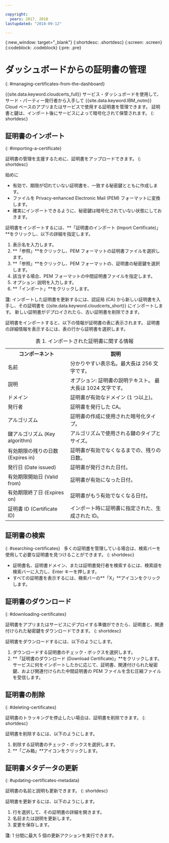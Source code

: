 ```yaml
---

copyright:
  years: 2017, 2018
lastupdated: "2018-09-12"

---
```

{:new_window: target="_blank"}
{:shortdesc: .shortdesc}
{:screen: .screen}
{:codeblock: .codeblock}
{:pre: .pre}

# ダッシュボードからの証明書の管理
{: #managing-certificates-from-the-dashboard}

{{site.data.keyword.cloudcerts_full}} サービス・ダッシュボードを使用して、サード・パーティー発行者から入手して {{site.data.keyword.IBM_notm}} Cloud ベースのアプリまたはサービスで使用する証明書を管理できます。 証明書と鍵は、インポート後にサービスによって暗号化されて保管されます。
{: shortdesc}

## 証明書のインポート
{: #importing-a-certificate}

証明書の管理を支援するために、証明書をアップロードできます。
{: shortdesc}

始めに

* 有効で、期限が切れていない証明書を、一致する秘密鍵とともに作成します。
* ファイルを Privacy-enhanced Electronic Mail (PEM) フォーマットに変換します。
* 確実にインポートできるように、秘密鍵は暗号化されていない状態にしておきます。

証明書をインポートするには、**「証明書のインポート (Import Certificate)」**をクリックし、以下の詳細を指定します。

1. 表示名を入力します。
2. **「参照」**をクリックし、PEM フォーマットの証明書ファイルを選択します。
3. **「参照」**をクリックし、PEM フォーマットの、証明書の秘密鍵を選択します。
4. 該当する場合、PEM フォーマットの中間証明書ファイルを指定します。
5. オプション: 説明を入力します。
6. **「インポート」**をクリックします。  

**注**: インポートした証明書を更新するには、認証局 (CA) から新しい証明書を入手し、その証明書を {{site.data.keyword.cloudcerts_short}} にインポートします。 新しい証明書がデプロイされたら、古い証明書を削除できます。

証明書をインポートすると、以下の情報が証明書の表に表示されます。 証明書の詳細情報を表示するには、表の行から証明書を選択します。

<table>
<caption> 表 1. インポートされた証明書に関する情報 </caption>
  <tr>
    <th> コンポーネント </th>
    <th> 説明 </th>
  </tr>
  <tr>
    <td>名前</td>
    <td>分かりやすい表示名。最大長は 256 文字です。 </td>
  </tr>
  <tr>
    <td>説明</td>
    <td>オプション: 証明書の説明テキスト。 最大長は 1024 文字です。</td>
  </tr>
  <tr>
    <td>ドメイン</td>
    <td>証明書が有効なドメイン (1 つ以上)。 </td>
  </tr>
  <tr>
    <td>発行者</td>
    <td>証明書を発行した CA。</td>
  </tr>
  <tr>
    <td>アルゴリズム</td>
    <td>証明書の作成に使用された暗号化タイプ。 </td>
  </tr>
  <tr>
    <td>鍵アルゴリズム (Key algorithm)</td>
    <td>アルゴリズムで使用される鍵のタイプとサイズ。 </td>
  </tr>
  <tr>
    <td>有効期限の残りの日数 (Expires in) </td>
    <td>証明書が有効でなくなるまでの、残りの日数。 </td>
  </tr>
  <tr>
    <td>発行日 (Date issued)</td>
    <td>証明書が発行された日付。 </td>
  </tr>
  <tr>
    <td>有効期限開始日 (Valid from)</td>
    <td>証明書が有効になった日付。 </td>
  </tr>
  <tr>
    <td>有効期限終了日 (Expires on)</td>
    <td>証明書がもう有効でなくなる日付。 </td>
  </tr>
  <tr>
    <td>証明書 ID (Certificate ID)</td>
    <td>インポート時に証明書に指定された、生成された ID。 </td>
  </tr>
</table>

## 証明書の検索
{: #searching-certificates}
 
多くの証明書を管理している場合は、検索バーを使用して必要な証明書を見つけることができます。
{: shortdesc}
 
-   証明書名、証明書ドメイン、または証明書発行者を検索するには、検索語を検索バーに入力し、Enter キーを押します。
-   すべての証明書を表示するには、検索バーの**「X」**アイコンをクリックします。

## 証明書のダウンロード
{: #downloading-certificates}

証明書をアプリまたはサービスにデプロイする準備ができたら、証明書と、関連付けられた秘密鍵をダウンロードできます。
{: shortdesc}

証明書をダウンロードするには、以下のようにします。

1. ダウンロードする証明書のチェック・ボックスを選択します。
2. **「証明書のダウンロード (Download Certificate)」**をクリックします。 サービスに何をインポートしたかに応じて、証明書、関連付けられた秘密鍵、および関連付けられた中間証明書の PEM ファイルを含む圧縮ファイルを受信します。


## 証明書の削除
{: #deleting-certificates}

証明書のトラッキングを停止したい場合は、証明書を削除できます。
{: shortdesc}  

証明書を削除するには、以下のようにします。

1. 削除する証明書のチェック・ボックスを選択します。
2. **「ごみ箱」**アイコンをクリックします。

## 証明書メタデータの更新
{: #updating-certificates-metadata}

証明書の名前と説明も更新できます。
{: shortdesc}

証明書を更新するには、以下のようにします。

1. 行を選択して、その証明書の詳細を開きます。
2. 名前または説明を更新します。
3. 変更を保存します。

**注**: 1 分間に最大 5 個の更新アクションを実行できます。
